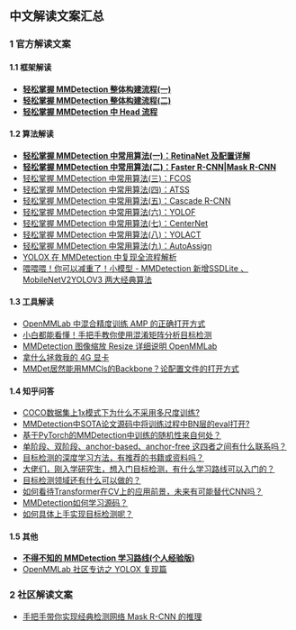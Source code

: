 ## 中文解读文案汇总

### 1 官方解读文案
#### 1.1 框架解读
- **[轻松掌握 MMDetection 整体构建流程(一)](https://zhuanlan.zhihu.com/p/337375549)**
- **[轻松掌握 MMDetection 整体构建流程(二)](https://zhuanlan.zhihu.com/p/341954021)**
- **[轻松掌握 MMDetection 中 Head 流程](https://zhuanlan.zhihu.com/p/343433169)**

#### 1.2 算法解读
- **[轻松掌握 MMDetection 中常用算法(一)：RetinaNet 及配置详解](https://zhuanlan.zhihu.com/p/346198300)**
- **[轻松掌握 MMDetection 中常用算法(二)：Faster R-CNN|Mask R-CNN](https://zhuanlan.zhihu.com/p/349807581)**
- [轻松掌握 MMDetection 中常用算法(三)：FCOS](https://zhuanlan.zhihu.com/p/358056615)
- [轻松掌握 MMDetection 中常用算法(四)：ATSS](https://zhuanlan.zhihu.com/p/358125611)
- [轻松掌握 MMDetection 中常用算法(五)：Cascade R-CNN](https://zhuanlan.zhihu.com/p/360952172)
- [轻松掌握 MMDetection 中常用算法(六)：YOLOF](https://zhuanlan.zhihu.com/p/370758213)
- [轻松掌握 MMDetection 中常用算法(七)：CenterNet](https://zhuanlan.zhihu.com/p/374891478)
- [轻松掌握 MMDetection 中常用算法(八)：YOLACT](https://zhuanlan.zhihu.com/p/376347955)
- [轻松掌握 MMDetection 中常用算法(九)：AutoAssign](https://zhuanlan.zhihu.com/p/378581552)
- [YOLOX 在 MMDetection 中复现全流程解析](https://zhuanlan.zhihu.com/p/398545304)
- [喂喂喂！你可以减重了！小模型 - MMDetection 新增SSDLite 、 MobileNetV2YOLOV3 两大经典算法](https://zhuanlan.zhihu.com/p/402781143)

#### 1.3 工具解读
- [OpenMMLab 中混合精度训练 AMP 的正确打开方式](https://zhuanlan.zhihu.com/p/375224982)
- [小白都能看懂！手把手教你使用混淆矩阵分析目标检测](https://zhuanlan.zhihu.com/p/443499860)
- [MMDetection 图像缩放 Resize 详细说明 OpenMMLab](https://zhuanlan.zhihu.com/p/381117525)
- [拿什么拯救我的 4G 显卡](https://zhuanlan.zhihu.com/p/430123077)
- [MMDet居然能用MMCls的Backbone？论配置文件的打开方式](https://zhuanlan.zhihu.com/p/436865195)

#### 1.4 知乎问答
- [COCO数据集上1x模式下为什么不采用多尺度训练?](https://www.zhihu.com/question/462170786/answer/1915119662)
- [MMDetection中SOTA论文源码中将训练过程中BN层的eval打开?](https://www.zhihu.com/question/471189603/answer/2195540892)
- [基于PyTorch的MMDetection中训练的随机性来自何处？](https://www.zhihu.com/question/453511684/answer/1839683634)
- [单阶段、双阶段、anchor-based、anchor-free 这四者之间有什么联系吗？](https://www.zhihu.com/question/428972054/answer/1619925296)
- [目标检测的深度学习方法，有推荐的书籍或资料吗？](https://www.zhihu.com/question/391577080/answer/1612593817)
- [大佬们，刚入学研究生，想入门目标检测，有什么学习路线可以入门的？](https://www.zhihu.com/question/343768934/answer/1612580715)
- [目标检测领域还有什么可以做的？](https://www.zhihu.com/question/280703314/answer/1627885518)
- [如何看待Transformer在CV上的应用前景，未来有可能替代CNN吗？](https://www.zhihu.com/question/437495132/answer/1686380553)
- [MMDetection如何学习源码？](https://www.zhihu.com/question/451585041/answer/1832498963)
- [如何具体上手实现目标检测呢？](https://www.zhihu.com/question/341401981/answer/1848561187)

#### 1.5 其他
- **[不得不知的 MMDetection 学习路线(个人经验版)](https://zhuanlan.zhihu.com/p/369826931)**
- [OpenMMLab 社区专访之 YOLOX 复现篇](https://zhuanlan.zhihu.com/p/405913343)

### 2 社区解读文案
- [手把手带你实现经典检测网络 Mask R-CNN 的推理](https://zhuanlan.zhihu.com/p/414082071)
